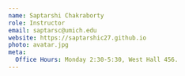 ```yaml
---
name: Saptarshi Chakraborty
role: Instructor
email: saptarsc@umich.edu
website: https://saptarshic27.github.io
photo: avatar.jpg
meta:
  Office Hours: Monday 2:30-5:30, West Hall 456.
---
```

